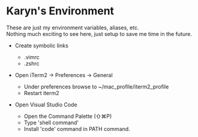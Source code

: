 # Karyn's Environment  

These are just my environment variables, aliases, etc.  
Nothing much exciting to see here, just setup to save me time in the future.

* Create symbolic links 
  - .vimrc 
  - .zshrc
* Open iTerm2 -> Preferences -> General 
  - Under preferences browse to ~/mac_profile/iterm2_profile
  - Restart iterm2

* Open Visual Studio Code 
  - Open the Command Palette (⇧⌘P) 
  - Type 'shell command' 
  - Install 'code' command in PATH command.

